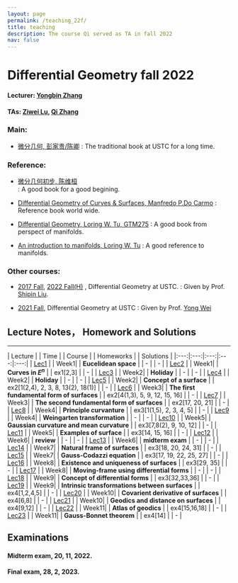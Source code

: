 ```yaml
---
layout: page
permalink: /teaching_22f/
title: teaching
description: The course Qi served as TA in fall 2022 
nav: false
---
```


# Differential Geometry fall 2022
#### Lecturer: [Yongbin Zhang](ybzhang@amss.ac.cn)
#### TAs: [Ziwei Lu](zabanya@mail.ustc.edu.cn), [Qi Zhang](bon-qi.github.io)
### Main: 
* [微分几何, 彭家贵/陈卿](https://book.douban.com/subject/1239802/) 
  : The traditional book at USTC for a long time.

### Reference:
* [微分几何初步, 陈维桓](https://book.douban.com/subject/1239802//)  
  : A good book for a good begining.
* [Differential Geometry of Curves & Surfaces, Manfredo P.Do Carmo](http://www2.ing.unipi.it/griff/files/dC.pdf) 
 : Reference book world wide.
* [Differential Geometry, Loring W. Tu, GTM275](http://www.math.nagoya-u.ac.jp/~richard/teaching/f2018/Tu_geometry.pdf)
 : A good book from perspect of manifolds.

* [An introduction to manifolds, Loring W. Tu](https://im0.p.lodz.pl/~kubarski/AnalizaIV/Wyklady/L-Tu-1441973990.pdf)
 : A good reference to manifolds.

### Other courses:
* [2017 Fall](http://staff.ustc.edu.cn/~spliu/Teach_RG2017.html), [2022 Fall(H)](http://staff.ustc.edu.cn/~spliu/Teaching.html) , Differential Geometry at USTC.
  : Given by Prof. [Shipin Liu](http://staff.ustc.edu.cn/~spliu/index.html).

* [2021 Fall](), Differential Geometry at USTC
  : Given by Prof. [Yong Wei](http://staff.ustc.edu.cn/~yongwei/)

## Lecture Notes， Homework and Solutions
---

| Lecture |  |    Time    |  |  Course  |  |  Homeworks  |  |    Solutions    |
|:---:|:---:|:---:|:---:|:---:| 
| [Lec1]() | | Week1| | **Eucelidean space** | |  -   | | - | 
| [Lec2]() | | Week1| | **Curves in $E^n$** | | ex1[2,3] | | - | 
| [Lec3]() | | Week2| | **Holiday** | | - | | - | 
| [Lec4]() | | Week2| | **Holiday** | | - | | - | 
| [Lec5]() | | Week2| | **Concept of a surface** | | ex2[1(2,4), 2, 3, 8, 13(2), 18(1)]  | | - | 
| [Lec6]() | | Week3| | **The first fundamental form of surfaces** | | ex2[4(1,3), 5, 9, 12, 15, 16] | | - | 
| [Lec7]() | | Week3| | **The second fundamental form of surfaces** | | ex2[17, 20, 21] | | - | 
| [Lec8]() | | Week4| | **Principle curvanture** | | ex3[1(1,5), 2, 3, 4, 5] | | - | 
| [Lec9]() | | Week4| | **Weingarten transformation** | | - | | - | 
| [Lec10]() | | Week5| | **Gaussian curvature and mean curvature** | | ex3[7,8(2), 9, 10, 12] | | - | 
| [Lec11]() | | Week5| | **Examples of surface** | | ex3[14, 15, 16] | | - | 
| [Lec12]() | | Week6| | **review** | | - | | - | 
| [Lec13]() | | Week6| | **midterm exam** | | - | | - | 
| [Lec14]() | | Week7| | **Natural frame of surfaces** | | ex3[18, 20, 24, 31] | | - | 
| [Lec15]() | | Week7| | **Gauss-Codazzi equation** | | ex3[17, 19, 22, 25, 27] | | - | 
| [Lec16]() | | Week8| | **Existence and uniqueness of surfaces** | | ex3[29, 35] | | - | 
| [Lec17]() | | Week8| | **Moving-frame using differential forms** | | - | | - | 
| [Lec18]() | | Week9| | **Concept of differential forms** | | ex3[32,33,36] | | - | 
| [Lec19]() | | Week9| | **Intrinsic transformations between surfaces** | | ex4[1,2,4,5] | | - | 
| [Lec20]() | | Week10| | **Covarient derivative of surfaces** | | ex4[6,8] | | - | 
| [Lec21]() | | Week10| | **Geodics and distance on surfaces** | | ex4[9,12] | | - | 
| [Lec22]() | | Week11| | **Atlas of geodics** | | ex4[15,16,18] | | - | 
| [Lec23]() | | Week11| | **Gauss-Bonnet theorem** | | ex4[14] | | - | 

<!--
| [Lec24]() | | Week12| | **Balabalabala** | | - | | - | 
| [Lec25]() | | Week12| | **Balabalabala** | | ex4[19,20] | | - | 
| [Lec26]() | | Week13| | **Balabalabala** | | - | | - | 
| [Lec27]() | | Week13| | **Balabalabala** | | ex5[3] | | - | 
| [Lec28]() | | Week14| | **Balabalabala** | | - | | - | 
| [Lec29]() | | Week14| | **Balabalabala** | | ex5[1(2,3,4), 2, 5, 6, 8, 9] | | - | 
| [Lec30]() | | Week15| | **Balabalabala** | | ex5[10,12,13,14] | | - | 
| [Lec31]() | | Week15| | **Balabalabala** | | ex5[24, 25] | | - | 
-->

## Examinations

#### Midterm exam, 20, 11, 2022.

#### Final exam, 28, 2, 2023.
